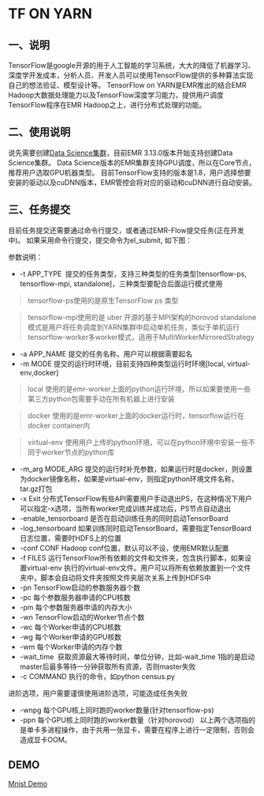 # TF ON YARN

## 一、说明

TensorFlow是google开源的用于人工智能的学习系统，大大的降低了机器学习、深度学开发成本，分析人员、开发人员可以使用TensorFlow提供的多种算法实现自己的想法验证、模型设计等。
TensorFlow on YARN是EMR推出的结合EMR Hadoop大数据处理能力以及TensorFlow深度学习能力，提供用户调度TensorFlow程序在EMR Hadoop之上，进行分布式处理的功能。

## 二、使用说明

说先需要创建[Data Science集群](https://help.aliyun.com/document_detail/170836.html)，目前EMR 3.13.0版本开始支持创建Data Science集群。
Data Science版本的EMR集群支持GPU调度，所以在Core节点，推荐用户选取GPU机器类型。
目前TensorFlow支持的版本是1.8，用户选择想要安装的驱动以及cuDNN版本，EMR管控会将对应的驱动和cuDNN进行自动安装。

## 三、任务提交

目前任务提交还需要通过命令行提交，或者通过EMR-Flow提交任务(正在开发中)。
如果采用命令行提交，提交命令为el_submit, 如下图：

参数说明：

- -t APP_TYPE  提交的任务类型，支持三种类型的任务类型\[tensorflow-ps, tensorflow-mpi, standalone\]，三种类型要配合后面运行模式使用

> tensorflow-ps使用的是原生TensorFlow ps 类型

> tensorflow-mpi使用的是 uber 开源的基于MPI架构的horovod
> standalone模式是用户将任务调度到YARN集群中启动单机任务，类似于单机运行
> tensorflow-worker多worker模式，适用于MultiWorkerMirroredStrategy

- -a APP_NAME 提交的任务名称，用户可以根据需要起名
- -m MODE 提交的运行时环境，目前支持四种类型运行时环境\[local, virtual-env,docker\]

> local 使用的是emr-worker上面的python运行环境，所以如果要使用一些第三方python包需要手动在所有机器上进行安装

> docker 使用的是emr-worker上面的docker运行时，tensorflow运行在docker container内

> virtual-env 使用用户上传的python环境，可以在python环境中安装一些不同于worker节点的python库

- -m_arg MODE_ARG 提交的运行时补充参数，如果运行时是docker，则设置为docker镜像名称，如果是virtual-env，则指定python环境文件名称，tar.gz打包
- -x Exit 分布式TensorFlow有些API需要用户手动退出PS，在这种情况下用户可以指定-x选项，当所有worker完成训练并成功后，PS节点自动退出
- -enable_tensorboard 是否在启动训练任务的同时启动TensorBoard
- -log_tensorboard 如果训练同时启动TensorBoard，需要指定TensorBoard日志位置，需要时HDFS上的位置
- -conf CONF Hadoop conf位置，默认可以不设，使用EMR默认配置
- -f FILES 运行TensorFlow所有依赖的文件和文件夹，包含执行脚本，如果设置virtual-env 执行的virtual-env文件。用户可以将所有依赖放置到一个文件夹中，脚本会自动将文件夹按照文件夹层次关系上传到HDFS中
- -pn TensorFlow启动的参数服务器个数
- -pc 每个参数服务器申请的CPU核数
- -pm 每个参数服务器申请的内存大小
- -wn TensorFlow启动的Worker节点个数
- -wc 每个Worker申请的CPU核数
- -wg 每个Worker申请的GPU核数
- -wm 每个Worker申请的内存个数
- -wait_time  获取资源最大等待时间，单位分钟，比如-wait_time 1指的是启动master后最多等待一分钟获取所有资源，否则master失败
- -c COMMAND 执行的命令，如python census.py

进阶选项，用户需要谨慎使用进阶选项，可能造成任务失败

- -wnpg 每个GPU核上同时跑的worker数量(针对tensorflow-ps)
- -ppn 每个GPU核上同时跑的worker数量（针对horovod）
  以上两个选项指的是单卡多进程操作，由于共用一张显卡，需要在程序上进行一定限制，否则会造成显卡OOM。

## DEMO

[Mnist Demo](./mnist_demo.md)
